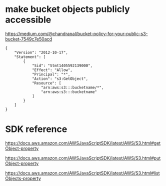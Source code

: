 # make bucket objects publicly accessible

https://medium.com/@chandrapal/bucket-policy-for-your-public-s3-bucket-7549c7e50acd

```
{
    "Version": "2012-10-17",
    "Statement": [
        {
            "Sid": "Stmt1405592139000",
            "Effect": "Allow",
            "Principal": "*",
            "Action": "s3:GetObject",
            "Resource": [
                "arn:aws:s3:::bucketname/*",
                "arn:aws:s3:::bucketname"
            ]
        }
    ]
}
```

# SDK reference


https://docs.aws.amazon.com/AWSJavaScriptSDK/latest/AWS/S3.html#getObject-property

https://docs.aws.amazon.com/AWSJavaScriptSDK/latest/AWS/S3.html#putObject-property

https://docs.aws.amazon.com/AWSJavaScriptSDK/latest/AWS/S3.html#listObjects-property
